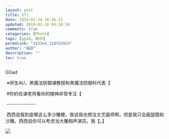 ```yaml
---
layout: post
title: 571
date: 2019-02-24 16:56:22
updated: 2019-02-26 04:18:34
comments: true
categories: [Photo]
tags: [ggad, 格邓]
permalink: "2433ed_12df63924"
author: "猫厨"
description: ""
toc: true
---
```


<p>GGad</p> 
<p>&nbsp;※师生AU，黑魔法防御课教授和黑魔法防御科代表【</p> 
<p>&nbsp;#你的任课老师看你的眼神非常专注【</p> 
<p>&nbsp;--------------</p> 
<p>&nbsp;西西说我到底哪这么多沙雕梗，我说我也想当文艺画师啊，但是我只会画瑟图和沙雕。西西说你可以考虑当大雕相声演员。我【。】</p>

![](/img/img_cVZNdzJtQk9JV2Z0dVVkUW5Nc2xSMkZneUZDK1Y1SjVNWmpYdzF4djhmdmI4eEljK2dEWTF3PT0.jpg)